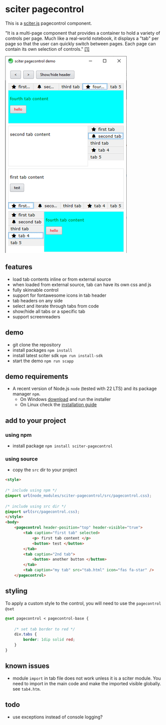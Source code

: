 # sciter pagecontrol

This is a [sciter.js](https://sciter.com/) pagecontrol component.

"It is a multi-page component that provides a container to hold a variety of controls per page. Much like a real-world notebook, it displays a "tab" per page so that the user can quickly switch between pages. Each page can contain its own selection of controls." [[1]](https://wiki.freepascal.org/TPageControl)

![sciter pagecontrol screenshot](https://github.com/8ctopus/sciter-pagecontrol/raw/master/screenshot.png)

## features

- load tab contents inline or from external source
- when loaded from external source, tab can have its own css and js
- fully skinnable control
- support for fontawesome icons in tab header
- tab headers on any side
- select and iterate through tabs from code
- show/hide all tabs or a specific tab
- support screenreaders

## demo

- git clone the repository
- install packages `npm install`
- install latest sciter sdk `npm run install-sdk`
- start the demo `npm run scapp`

## demo requirements

- A recent version of Node.js `node` (tested with 22 LTS) and its package manager `npm`.
    - On Windows [download](https://nodejs.dev/download/) and run the installer
    - On Linux check the [installation guide](https://www.digitalocean.com/community/tutorials/how-to-install-node-js-on-ubuntu-20-04#option-2-%E2%80%94-installing-node-js-with-apt-using-a-nodesource-ppa)

## add to your project

### using npm

- install package `npm install sciter-pagecontrol`

### using source

- copy the `src` dir to your project

```html
<style>

/* include using npm */
@import url(node_modules/sciter-pagecontrol/src/pagecontrol.css);

/* include using src dir */
@import url(src/pagecontrol.css);
</style>
<body>
    <pagecontrol header-position="top" header-visible="true">
        <tab caption="first tab" selected>
            <p> first tab content </p>
            <button> test </button>
        </tab>
        <tab caption="2nd tab">
            <button> another button </button>
        </tab>
        <tab caption="my tab" src="tab.html" icon="fas fa-star" />
    </pagecontrol>
```

## styling

To apply a custom style to the control, you will need to use the `pagecontrol` `@set`

```css
@set pagecontrol < pagecontrol-base {

    /* set tab border to red */
    div.tabs {
        border: 1dip solid red;
    }
}
```

## known issues

- module `import` in tab file does not work unless it is a sciter module. You need to import in the main code and make the imported visible globally. see `tab4.htm`.

## todo

- use exceptions instead of console logging?
